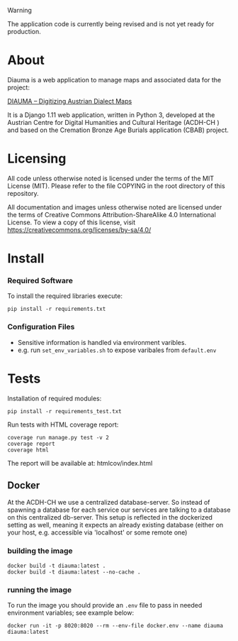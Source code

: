 > [!WARNING]
> The application code is currently being revised and is not yet ready for production.

# About

Diauma is a web application to manage maps and associated data for the project:

[DIAUMA – Digitizing Austrian Dialect Maps](https://www.oeaw.ac.at/de/acdh/forschung/dh-forschung-infrastruktur/ressourcen/korpora/diauma-digitalisierung-oesterreichische-dialektkarten)

It is a Django 1.11 web application, written in Python 3, developed at the
Austrian Centre for Digital Humanities and Cultural Heritage (ACDH-CH ) and
based on the Cremation Bronze Age Burials application (CBAB) project.

# Licensing

All code unless otherwise noted is licensed under the terms of the MIT License
(MIT). Please refer to the file COPYING in the root directory of this
repository.

All documentation and images unless otherwise noted are licensed under the
terms of Creative Commons Attribution-ShareAlike 4.0 International License.
To view a copy of this license, visit
https://creativecommons.org/licenses/by-sa/4.0/

# Install

### Required Software

To install the required libraries execute:

    pip install -r requirements.txt


### Configuration Files

* Sensitive information is handled via environment varibles. 
* e.g. run `set_env_variables.sh` to expose varibales from `default.env`



# Tests

Installation of required modules:

    pip install -r requirements_test.txt

Run tests with HTML coverage report:

    coverage run manage.py test -v 2
    coverage report
    coverage html

The report will be available at: htmlcov/index.html


## Docker

At the ACDH-CH we use a centralized database-server. So instead of spawning a database for each service our services are talking to a database on this centralized db-server. This setup is reflected in the dockerized setting as well, meaning it expects an already existing database (either on your host, e.g. accessible via 'localhost' or some remote one)

### building the image

    docker build -t diauma:latest .
    docker build -t diauma:latest --no-cache .

### running the image

To run the image you should provide an `.env` file to pass in needed environment variables; see example below:

    docker run -it -p 8020:8020 --rm --env-file docker.env --name diauma diauma:latest
